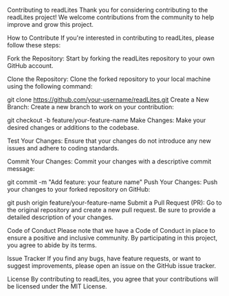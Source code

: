 Contributing to readLites
Thank you for considering contributing to the readLites project! We welcome contributions from the community to help improve and grow this project.

How to Contribute
If you're interested in contributing to readLites, please follow these steps:

Fork the Repository: Start by forking the readLites repository to your own GitHub account.

Clone the Repository: Clone the forked repository to your local machine using the following command:

git clone https://github.com/your-username/readLites.git
Create a New Branch: Create a new branch to work on your contribution:

git checkout -b feature/your-feature-name
Make Changes: Make your desired changes or additions to the codebase.

Test Your Changes: Ensure that your changes do not introduce any new issues and adhere to coding standards.

Commit Your Changes: Commit your changes with a descriptive commit message:

git commit -m "Add feature: your feature name"
Push Your Changes: Push your changes to your forked repository on GitHub:

git push origin feature/your-feature-name
Submit a Pull Request (PR): Go to the original repository and create a new pull request. Be sure to provide a detailed description of your changes.

Code of Conduct
Please note that we have a Code of Conduct in place to ensure a positive and inclusive community. By participating in this project, you agree to abide by its terms.

Issue Tracker
If you find any bugs, have feature requests, or want to suggest improvements, please open an issue on the GitHub issue tracker.

License
By contributing to readLites, you agree that your contributions will be licensed under the MIT License.

